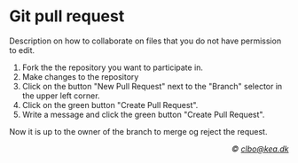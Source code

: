 # Git pull request
Description on how to collaborate on files that you do not have permission to edit. 

1. Fork the the repository you want to participate in.
1. Make changes to the repository
1. Click on the button "New Pull Request" next to the "Branch" selector in the upper left corner.
1. Click on the green button "Create Pull Request".
1. Write a message and click the green button "Create Pull Request".

Now it is up to the owner of the branch to merge og reject the request.



_<div align="right">&copy; clbo@kea.dk</div>_
